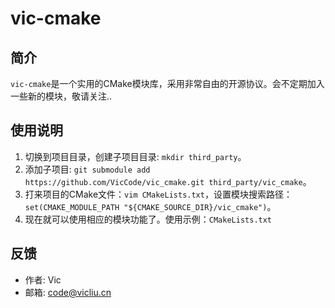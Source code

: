 # vic-cmake

## 简介
`vic-cmake`是一个实用的CMake模块库，采用非常自由的开源协议。会不定期加入一些新的模块，敬请关注..

## 使用说明
1. 切换到项目目录，创建子项目目录: `mkdir third_party`。
2. 添加子项目: `git submodule add https://github.com/VicCode/vic_cmake.git third_party/vic_cmake`。
3. 打来项目的CMake文件：`vim CMakeLists.txt`，设置模块搜索路径：`set(CMAKE_MODULE_PATH "${CMAKE_SOURCE_DIR}/vic_cmake")`。
4. 现在就可以使用相应的模块功能了。使用示例：`CMakeLists.txt`

## 反馈
* 作者: Vic
* 邮箱: code@vicliu.cn

